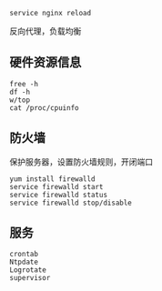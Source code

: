 `service nginx reload`

反向代理，负载均衡
## 硬件资源信息
```
free -h
df -h
w/top
cat /proc/cpuinfo

```

## 防火墙
保护服务器，设置防火墙规则，开闭端口
```
yum install firewalld
service firewalld start
service firewalld status
service firewalld stop/disable

```

## 服务
```
crontab
Ntpdate
Logrotate
supervisor
```
